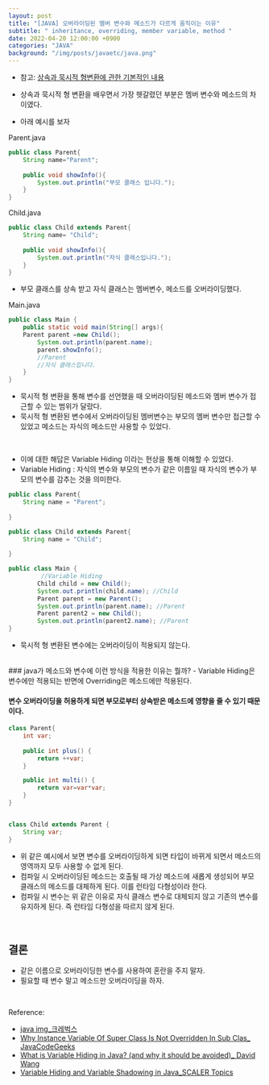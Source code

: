 ```yaml
---
layout: post
title: "[JAVA] 오버라이딩된 멤버 변수와 메소드가 다르게 움직이는 이유"
subtitle: " inheritance, overriding, member variable, method "
date: 2022-04-20 12:00:00 +0900
categories: "JAVA"
background: "/img/posts/javaetc/java.png"
---
```


- 참고: [상속과 묵시적 형변환에 관한 기본적인 내용](https://iheese.github.io/java/2022/04/13/upcasting/)

- 상속과 묵시적 형 변환을 배우면서 가장 헷갈렸던 부분은 멤버 변수와 메소드의 차이였다.
- 아래 예시를 보자

Parent.java

```java
public class Parent{
	String name="Parent";
    
    public void showInfo(){
    	System.out.println("부모 클래스 입니다.");
    }
}
```

Child.java

```java
public class Child extends Parent{
    String name= "Child";
    
    public void showInfo(){
    	System.out.println("자식 클래스입니다.");
    }
}

```

- 부모 클래스를 상속 받고 자식 클래스는 멤버변수, 메소드를 오버라이딩했다.

Main.java

```java
public class Main {
	public static void main(String[] args){
	Parent parent =new Child();
		System.out.println(parent.name);
		parent.showInfo();
		//Parent
		//자식 클래스입니다.
	}
}

```

- 묵시적 형 변환을 통해 변수를 선언했을 때 오버라이딩된 메소드와 멤버 변수가 접근할 수 있는 범위가 달랐다. 
- 묵시적 형 변환된 변수에서 오버라이딩된 멤버변수는 부모의 멤버 변수만 접근할 수 있었고 메소드는 자식의 메소드만 사용할 수 있었다.

<br>

- 이에 대한 해답은 Variable Hiding 이라는 현상을 통해 이해할 수 있었다.
- Variable Hiding : 자식의 변수와 부모의 변수가 같은 이름일 때 자식의 변수가 부모의 변수를 감추는 것을 의미한다.

```java
public class Parent{
	String name = "Parent";
    
}

public class Child extends Parent{
    String name = "Child";
   
}

public class Main {
		 //Variable Hiding
		Child child = new Child();
		System.out.println(child.name); //Child 
		Parent parent = new Parent();
		System.out.println(parent.name); //Parent
		Parent parent2 = new Child();
		System.out.println(parent2.name); //Parent
}
```

- 묵시적 형 변환된 변수에는 오버라이딩이 적용되지 않는다. 

<br>
### java가 메소드와 변수에 이런 방식을 적용한 이유는 뭘까?
- Variable Hiding은 변수에만 적용되는 반면에 Overriding은 메소드에만 적용된다.  

####  변수 오버라이딩을 허용하게 되면 부모로부터 상속받은 메소드에 영향을 줄 수 있기 때문이다.

```java
class Parent{
	int var;
	
	public int plus() {
		return ++var;
    }

	public int multi() {
        return var=var*var;
    }
} 


class Child extends Parent {
	String var;
}

```

- 위 같은 예시에서 보면 변수를 오버라이딩하게 되면 타입이 바뀌게 되면서 메소드의 영역까지 모두 사용할 수 없게 된다. 
- 컴파일 시 오버라이딩된 메소드는 호출될 때 가상 메소드에 새롭게 생성되어 부모 클래스의 메소드를 대체하게 된다. 이를 런타임 다형성이라 한다. 
- 컴파일 시 변수는 위 같은 이유로 자식 클래스 변수로 대체되지 않고 기존의 변수를 유지하게 된다. 즉 런타임 다형성을 따르지 않게 된다.

<br>

## 결론

- 같은 이름으로 오버라이딩한 변수를 사용하여 혼란을 주지 말자.
- 필요할 때 변수 말고 메소드만 오버라이딩을 하자.

<br>

Reference:
- [java img_크레벅스](https://www.crebugs.com/product/view.php?idx=7382&code=1412)  
- [Why Instance Variable Of Super Class Is Not Overridden In Sub Clas_ JavaCodeGeeks](https://www.javacodegeeks.com/2018/11/instance-variable-class-overridden-class.html)
- [What is Variable Hiding in Java? (and why it should be avoided)_ David Wang](https://medium.com/@davidwang19426/what-is-variable-hiding-in-java-and-why-it-should-be-avoided-56f07cded6ca)
- [Variable Hiding and Variable Shadowing in Java_SCALER Topics](https://www.scaler.com/topics/java/variable-hiding-and-variable-shadowing-in-java/)